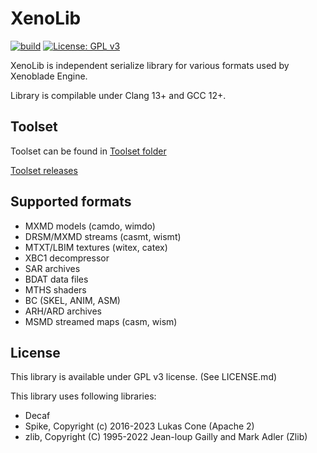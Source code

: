 # XenoLib

[![build](https://github.com/PredatorCZ/XenoLib/actions/workflows/build.yaml/badge.svg)](https://github.com/PredatorCZ/XenoLib/actions/workflows/build.yaml)
[![License: GPL v3](https://img.shields.io/badge/License-GPLv3-blue.svg)](https://www.gnu.org/licenses/gpl-3.0)

XenoLib is independent serialize library for various formats used by Xenoblade Engine.

Library is compilable under Clang 13+ and GCC 12+.

## Toolset

Toolset can be found in [Toolset folder](https://github.com/PredatorCZ/XenoLib/tree/master/toolset)

[Toolset releases](https://github.com/PredatorCZ/XenoLib/releases)

## Supported formats

* MXMD models (camdo, wimdo)
* DRSM/MXMD streams (casmt, wismt)
* MTXT/LBIM textures (witex, catex)
* XBC1 decompressor
* SAR archives
* BDAT data files
* MTHS shaders
* BC (SKEL, ANIM, ASM)
* ARH/ARD archives
* MSMD streamed maps (casm, wism)

## License

This library is available under GPL v3 license. (See LICENSE.md)

This library uses following libraries:

* Decaf
* Spike, Copyright (c) 2016-2023 Lukas Cone (Apache 2)
* zlib, Copyright (C) 1995-2022 Jean-loup Gailly and Mark Adler (Zlib)
